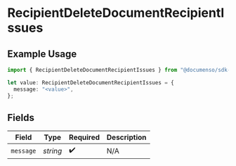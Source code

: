 # RecipientDeleteDocumentRecipientIssues

## Example Usage

```typescript
import { RecipientDeleteDocumentRecipientIssues } from "@documenso/sdk-typescript/models/errors";

let value: RecipientDeleteDocumentRecipientIssues = {
  message: "<value>",
};
```

## Fields

| Field              | Type               | Required           | Description        |
| ------------------ | ------------------ | ------------------ | ------------------ |
| `message`          | *string*           | :heavy_check_mark: | N/A                |